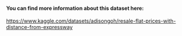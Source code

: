 #### You can find more information about this dataset here:
https://www.kaggle.com/datasets/adisongoh/resale-flat-prices-with-distance-from-expressway
